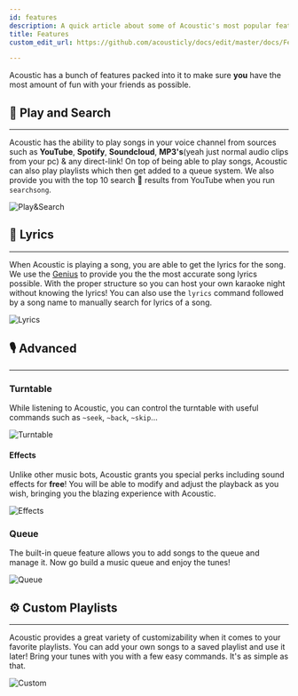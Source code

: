 ```yaml
---
id: features
description: A quick article about some of Acoustic's most popular features!
title: Features
custom_edit_url: https://github.com/acousticly/docs/edit/master/docs/Features.md

---
```


Acoustic has a bunch of features packed into it to make sure **you** have the most amount of fun with your friends as possible.

## 🔎 Play and Search
---
Acoustic has the ability to play songs in your voice channel from sources such as **YouTube**, **Spotify**, **Soundcloud**, **MP3's**(yeah just normal audio clips from your pc) & any direct-link! On top of being able to play songs, Acoustic can also play playlists which then get added to a queue system. We also provide you with the top 10 search 🔎 results from YouTube when you run `searchsong`.

![Play&Search](/img/docs/features/play.webp)

## 📃 Lyrics
---
When Acoustic is playing a song, you are able to get the lyrics for the song. We use the [Genius](https://genius.com) to provide you the the most accurate song lyrics possible. With the proper structure so you can host your own karaoke night without knowing the lyrics! You can also use the `lyrics` command followed by a song name to manually search for lyrics of a song.

![Lyrics](/img/docs/features/lyrics.webp)

## 🎙️ Advanced
---
### Turntable
While listening to Acoustic, you can control the turntable with useful commands such as `~seek`, `~back`, `~skip`...

![Turntable](/img/docs/features/player-feature.webp)

#### Effects
Unlike other music bots, Acoustic grants you special perks including sound effects for **free**! You will be able to modify and adjust the playback as you wish, bringing you the blazing experience with Acoustic.

![Effects](/img/docs/features/filters.webp)

### Queue
The built-in queue feature allows you to add songs to the queue and manage it. Now go build a music queue and enjoy the tunes! 

![Queue](/img/docs/features/queue.webp)

## ⚙️ Custom Playlists
---
Acoustic provides a great variety of customizability when it comes to your favorite playlists. You can add your own songs to a saved playlist and use it later! Bring your tunes with you with a few easy commands. It's as simple as that.

![Custom](/img/docs/features/custom-playlists.webp)
